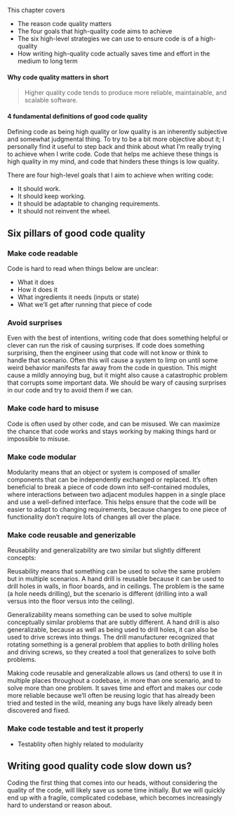 This chapter covers

- The reason code quality matters
- The four goals that high-quality code aims to achieve
- The six high-level strategies we can use to ensure code is of a high-quality
- How writing high-quality code actually saves time and effort in the medium to long term

#### Why code quality matters in short

> Higher quality code tends to produce more reliable, maintainable, and scalable software.

#### 4 fundamental definitions of good code quality

Defining code as being high quality or low quality is an inherently subjective and somewhat judgmental thing. To try to be a bit more objective about it; I personally find it useful to step back and think about what I’m really trying to achieve when I write code. Code that helps me achieve these things is high quality in my mind, and code that hinders these things is low quality.

There are four high-level goals that I aim to achieve when writing code:

- It should work.
- It should keep working.
- It should be adaptable to changing requirements.
- It should not reinvent the wheel.

## Six pillars of good code quality

### Make code readable

Code is hard to read when things below are unclear:

- What it does
- How it does it
- What ingredients it needs (inputs or state)
- What we’ll get after running that piece of code

### Avoid surprises

Even with the best of intentions, writing code that does something helpful or clever can run the risk of causing surprises. If code does something surprising, then the engineer using that code will not know or think to handle that scenario. Often this will cause a system to limp on until some weird behavior manifests far away from the code in question. This might cause a mildly annoying bug, but it might also cause a catastrophic problem that corrupts some important data. We should be wary of causing surprises in our code and try to avoid them if we can.

### Make code hard to misuse

Code is often used by other code, and can be misused. We can maximize the chance that code works and stays working by making things hard or impossible to misuse.

### Make code modular

Modularity means that an object or system is composed of smaller components that can be independently exchanged or replaced.
It’s often beneficial to break a piece of code down into self-contained modules, where interactions between two adjacent modules happen in a single place and use a well-defined interface. This helps ensure that the code will be easier to adapt to changing requirements, because changes to one piece of functionality don’t require lots of changes all over the place.

### Make code reusable and generizable

Reusability and generalizability are two similar but slightly different concepts:

Reusability means that something can be used to solve the same problem but in multiple scenarios. A hand drill is reusable because it can be used to drill holes in walls, in floor boards, and in ceilings. The problem is the same (a hole needs drilling), but the scenario is different (drilling into a wall versus into the floor versus into the ceiling).

Generalizability means something can be used to solve multiple conceptually similar problems that are subtly different. A hand drill is also generalizable, because as well as being used to drill holes, it can also be used to drive screws into things. The drill manufacturer recognized that rotating something is a general problem that applies to both drilling holes and driving screws, so they created a tool that generalizes to solve both problems.

Making code reusable and generalizable allows us (and others) to use it in multiple places throughout a codebase, in more than one scenario, and to solve more than one problem. It saves time and effort and makes our code more reliable because we’ll often be reusing logic that has already been tried and tested in the wild, meaning any bugs have likely already been discovered and fixed.

### Make code testable and test it properly

- Testablity often highly related to modularity

## Writing good quality code slow down us?

Coding the first thing that comes into our heads, without considering the quality of the code, will likely save us some time initially. But we will quickly end up with a fragile, complicated codebase, which becomes increasingly hard to understand or reason about.
